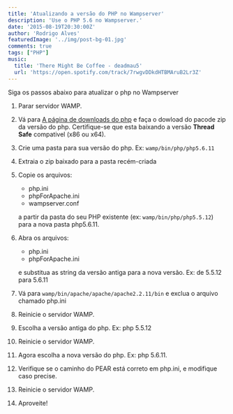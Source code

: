 ```yaml
---
title: 'Atualizando a versão do PHP no Wampserver'
description: 'Use o PHP 5.6 no Wampserver.'
date: '2015-08-19T20:30:00Z'
author: 'Rodrigo Alves'
featuredImage: '../img/post-bg-01.jpg'
comments: true
tags: ["PHP"]
music:
  title: 'There Might Be Coffee - deadmau5'
  url: 'https://open.spotify.com/track/7rwgvDDkdHTBMAruB2Lr3Z'
---
```


Siga os passos abaixo para atualizar o php no Wampserver

1.  Parar servidor WAMP.

2.  Vá para [A página de downloads do php](http://windows.php.net/download/) e faça o dowload do pacode zip da versão do php. Certifique-se que esta baixando a versão  **Thread Safe** compativel (x86 ou x64).

3.  Crie uma pasta para sua versão do php. Ex: `wamp/bin/php/php5.6.11`

4. Extraia o zip baixado para a pasta recém-criada

5.  Copie os arquivos:
    * php.ini
    * phpForApache.ini
    * wampserver.conf

    a partir da pasta do seu PHP existente (ex: `wamp/bin/php/php5.5.12`) para a nova pasta php5.6.11.

6.  Abra os arquivos:
    * php.ini
    * phpForApache.ini

    e substitua as string da versão antiga para a nova versão. Ex: de 5.5.12 para 5.6.11

7. Vá para `wamp/bin/apache/apache/apache2.2.11/bin` e exclua o arquivo chamado php.ini

8. Reinicie o servidor WAMP.

9. Escolha a versão antiga do php. Ex: php 5.5.12
10. Reinicie o servidor WAMP.
11. Agora escolha a nova versão do php. Ex: php 5.6.11.
12. Verifique se o caminho do PEAR está correto em php.ini,  e modifique caso precise.
13. Reinicie o servidor WAMP.
14. Aproveite!
